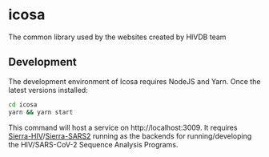 # icosa
The common library used by the websites created by HIVDB team

## Development

The development environment of Icosa requires NodeJS and Yarn. Once the latest versions installed:

```bash
cd icosa
yarn && yarn start
```

This command will host a service on http://localhost:3009. It requires [Sierra-HIV](https://github.com/hivdb/sierra)/[Sierra-SARS2](https://github.com/hivdb/sierra-sars2) running as the backends for running/developing the HIV/SARS-CoV-2 Sequence Analysis Programs.

